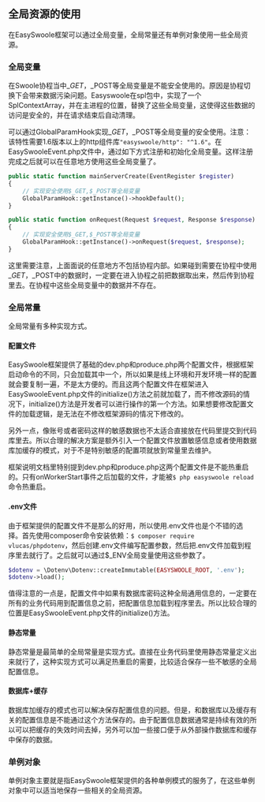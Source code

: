## 全局资源的使用

在EasySwoole框架可以通过全局变量，全局常量还有单例对象使用一些全局资源。

### 全局变量

在Swoole协程当中$\_GET，$\_POST等全局变量是不能安全使用的。原因是协程切换下会带来数据污染问题。Easyswoole在spl包中，实现了一个SplContextArray，并在主进程的位置，替换了这些全局变量，这使得这些数据的访问是安全的，并在请求结束后自动清理。

可以通过GlobalParamHook实现$\_GET，$\_POST等全局变量的安全使用。注意：该特性需要1.6版本以上的http组件库`"easyswoole/http": "^1.6"`。在EasySwooleEvent.php文件中，通过如下方式注册和初始化全局变量。这样注册完成之后就可以在任意地方使用这些全局变量了。

```php
public static function mainServerCreate(EventRegister $register)
{
    // 实现安全使用$_GET,$_POST等全局变量
    GlobalParamHook::getInstance()->hookDefault();
}

public static function onRequest(Request $request, Response $response): bool
{
    // 实现安全使用$_GET,$_POST等全局变量
    GlobalParamHook::getInstance()->onRequest($request, $response);
}
```

这里需要注意，上面面说的任意地方不包括协程内部。如果碰到需要在协程中使用$\_GET，$\_POST中的数据时，一定要在进入协程之前把数据取出来，然后传到协程里去。在协程中这些全局变量中的数据并不存在。

### 全局常量

全局常量有多种实现方式。

#### 配置文件

EasySwoole框架提供了基础的dev.php和produce.php两个配置文件，根据框架启动命令的不同，只会加载其中一个，所以如果是线上环境和开发环境一样的配置就会要复制一遍，不是太方便的。而且这两个配置文件在框架进入EasySwooleEvent.php文件的initialize()方法之前就加载了，而不修改源码的情况下，initialize()方法是开发者可以进行操作的第一个方法。如果想要修改配置文件的加载逻辑，是无法在不修改框架源码的情况下修改的。

另外一点，像账号或者密码这样的敏感数据也不太适合直接放在代码里提交到代码库里去。所以合理的解决方案是额外引入一个配置文件放置敏感信息或者使用数据库加缓存的模式，对于不是特别敏感的配置项就放到常量里去维护。

框架说明文档里特别提到dev.php和produce.php这两个配置文件是不能热重启的。只有onWorkerStart事件之后加载的文件，才能被`$ php easyswoole reload`命令热重启。

#### .env文件

由于框架提供的配置文件不是那么的好用，所以使用.env文件也是个不错的选择。首先使用composer命令安装依赖：`$ composer require vlucas/phpdotenv`，然后创建.env文件编写配置参数，然后把.env文件加载到程序里去就行了。之后就可以通过$_ENV全局变量使用这些参数了。

```php
$dotenv = \Dotenv\Dotenv::createImmutable(EASYSWOOLE_ROOT, '.env');
$dotenv->load();
```

值得注意的一点是，配置文件中如果有数据库密码这种全局通用信息的，一定要在所有的业务代码用到配置信息之前，把配置信息加载到程序里去。所以比较合理的位置是EasySwooleEvent.php文件的initialize()方法。

#### 静态常量

静态常量是最简单的全局常量是实现方式。直接在业务代码里使用静态常量定义出来就行了，这种实现方式可以满足热重启的需要，比较适合保存一些不敏感的全局配置信息。

#### 数据库+缓存

数据库加缓存的模式也可以解决保存配置信息的问题。但是，和数据库以及缓存有关的配置信息是不能通过这个方法保存的。由于配置信息数据通常是持续有效的所以可以把缓存的失效时间去掉，另外可以加一些接口便于从外部操作数据库和缓存中保存的数据。

### 单例对象

单例对象主要就是指EasySwoole框架提供的各种单例模式的服务了，在这些单例对象中可以适当地保存一些相关的全局资源。